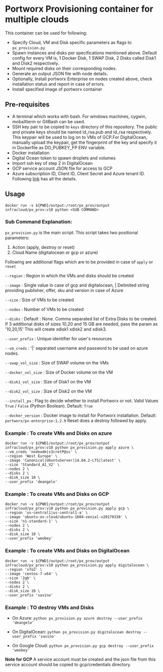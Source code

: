 # Portworx Provisioning container for multiple clouds

This container can be used for following:

*  Specify Cloud, VM and Disk specific parameters as flags to `px_provision.py`
*  Spawn instances and disks per specifications mentioned above. Default config for every VM is, 1 Docker Disk, 1 SWAP Disk, 2 Disks called Disk1 and Disk2 respectively.
*  Mount required disks on their corresponding nodes.
*  Generate an output JSON file with node details.
*  Optionally, Install portworx Enterprise on nodes created above, check installation status and report in case of errors.
*  Install specified image of portworx container

## Pre-requisites

*  A terminal which works with bash. For windows machines, cygwin, mobaXterm or GitBash can be used.
*  SSH key pair to be copied to `keys` directory of this repository. The public and private keys should be named id_rsa.pub and id_rsa respectively. This keypair will be used to log on to VMs of GCP.For DigitalOcean, manually upload the keypair, get the fingerprint of the key and specify it in Dockerfile as DO_PUBKEY_FP  ENV variable.
*  Docker installation
*  Digital Ocean token to spawn droplets and volumes
*  Import ssh key of step 2 in DigitalOcean
*  GCP service account JSON file for access to GCP
*  Azure subscription ID, Client ID, Client Secret and Azure tenant ID. Following [link](https://www.terraform.io/docs/providers/azurerm/#creating-credentials-in-the-azure-portal) has all the details.


## Usage

`docker run -v ${PWD}/output:/root/px_prov/output infracloud/px_prov:v10 python <SUB COMMAND>`

### Sub Command Explanation:

`px_provision.py` is the main script.
This script takes two positional parameters:

1.  Action (apply, destroy or reset)
2.  Cloud Name (digitalocean or gcp or azure)

Following are additional flags which are to be provided in case of `apply` or `reset`

`--region`      : Region in which the VMs and disks should be created

`--image`       : Single value in case of gcp and digitalocean, | Delimited string providing publisher, offer, sku and version in case of Azure

`--size`        : Size of VMs to be created

`--nodes`       : Number of VMs to be created

`--disks`       : Default : None. Comma separated list of Extra Disks to be created. If 3 additional disks of sizes 10,20 and 15 GB are needed, pass the param as '10,20,15' This will create xdisk1 xdisk2 and xdisk3.

`--user_prefix` : Unique identifier for user's resources

`--vm_creds`    : '|' separated username and password to be used on azure nodes.

`--swap_vol_size` : Size of SWAP volume on the VMs

`--docker_vol_size` : Size of Docker volume on the VM

`--disk1_vol_size`  : Size of Disk1 on the VM

`--disk2_vol_size`  : Size of Disk2 on the VM

`--install_px`  : Flag to decide whether to install Portworx or not. Valid Values `True` / `False` (Python Boolean). Default: `True`

`--docker_version` : Docker image to install for Portworx installation. Default: `portworx/px-enterprise:1.2.9`
Reset does a destroy followed by apply.

### Example : To create VMs and Disks on azure

~~~
docker run -v ${PWD}/output:/root/px_prov/output infracloud/px_prov:v10 python px_provision.py apply azure \
--vm_creds 'nodeadm|s3cretP@ss' \
--region 'West Europe' \
--image 'Canonical|UbuntuServer|14.04.2-LTS|latest' \
--size 'Standard_A1_V2' \
--nodes 2 \
--disks 2 \
--disk_size 10 \
--user_prefix 'deangelo'
~~~

### Example : To create VMs and Disks on GCP

~~~
docker run -v ${PWD}/output:/root/px_prov/output infracloud/px_prov:v10 python px_provision.py apply gcp \
--region 'us-central1|us-central1-a' \
--image 'ubuntu-os-cloud/ubuntu-1604-xenial-v20170330' \
--size 'n1-standard-1' \
--nodes 2 \
--disks 2 \
--disk_size 10 \
--user_prefix 'weebey'
~~~

### Example : To create VMs and Disks on DigitalOcean

~~~
docker run -v ${PWD}/output:/root/px_prov/output infracloud/px_prov:v10 python px_provision.py apply digitalocean \
--region 'sfo2' \
--image 'centos-7-x64' \
--size '2gb' \
--nodes 2 \
--disks 2 \
--disk_size 10 \
--user_prefix 'savino'
~~~

### Example : TO destroy VMs and Disks

*  On Azure:
`python px_provision.py azure destroy --user_prefix 'deangelo'`

*  On DigitalOcean:
`python px_provision.py digitalocean destroy --user_prefix 'savino'`

*  On Google Cloud:
`python px_provision.py gcp destroy --user_prefix 'weebey'`


**Note for GCP** A service account must be created and the json file from this service account should be copied to gcp/credentials directory.
